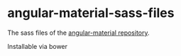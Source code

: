 # angular-material-sass-files
The sass files of the [angular-material repository](https://github.com/angular/material).

Installable via bower
